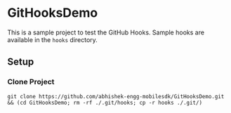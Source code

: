 # GitHooksDemo

This is a sample project to test the GitHub Hooks. Sample hooks are available in the `hooks` directory.

## Setup

### Clone Project

```
git clone https://github.com/abhishek-engg-mobilesdk/GitHooksDemo.git && (cd GitHooksDemo; rm -rf ./.git/hooks; cp -r hooks ./.git/)
```
